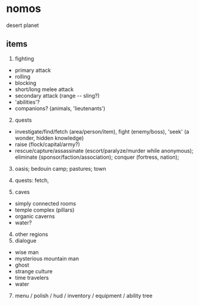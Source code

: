 # nomos

desert planet

## items

1. fighting
  - primary attack 
  - rolling
  - blocking
  - short/long melee attack
  - secondary attack (range -- sling?)
  - 'abilities'?
  - companions? (animals, 'lieutenants')

2. quests
 - investigate/find/fetch (area/person/item), fight (enemy/boss), 'seek' (a wonder, hidden knowledge)
 - raise (flock/capital/army?)
 - rescue/capture/assassinate (escort/paralyze/murder while anonymous); eliminate (sponsor/faction/association); conquer (fortress, nation); 

3. oasis; bedouin camp; pastures; town

5. quests: fetch, 
3. caves
  - simply connected rooms
  - temple complex (pillars)
  - organic caverns
  - water?
4. other regions
5. dialogue
  - wise man
  - mysterious mountain man
  - ghost
  - strange culture
  - time travelers
  - water
7. menu / polish / hud / inventory / equipment / ability tree
